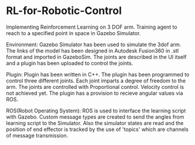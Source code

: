 # RL-for-Robotic-Control
Implementing Reinforcement Learning on 3 DOF arm. Training agent to reach to a specified point in space in Gazebo Simulator.

Environment:
Gazebo Simulator has been used to simulate the 3dof arm. The links of the model has been designed in Autodesk Fusion360 in .stl format and imported in GazeboSim. The joints are described in the UI itself and a plugin has been uploaded to control the joints. 

Plugin:
Plugin has been written in C++. The plugin has been programmed to control three different joints. Each joint imparts a degree of freedom to the arm. The joints are controlled with Proportional control. Velocity control is not achieved yet. The plugin has a provision to recieve angular values via ROS.

ROS(Robot Operating System):
ROS is used to interface the learning script with Gazebo. Custom message types are created to send the angles from learning script to the Simulator. Also the simulator states are read and the position of end effector is tracked by the use of 'topics' which are channels of message transmission.

